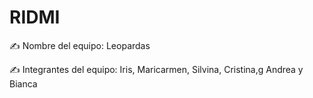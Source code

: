 # RIDMI

✍️ Nombre del equipo: Leopardas
                     
✍️ Integrantes del equipo: Iris, Maricarmen, Silvina, Cristina,g Andrea y Bianca
   
